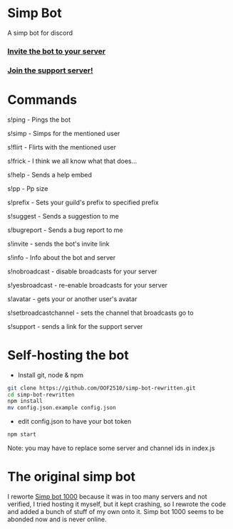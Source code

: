 # Simp Bot
A simp bot for discord

### [Invite the bot to your server](https://discord.com/api/oauth2/authorize?client_id=808822189905936405&permissions=8&scope=bot)

### [Join the support server!](https://discord.gg/zHtfa8GdPx)

# Commands
s!ping - Pings the bot

s!simp - Simps for the mentioned user

s!flirt - Flirts with the mentioned user

s!frick - I think we all know what that does...

s!help - Sends a help embed

s!pp - Pp size

s!prefix - Sets your guild's prefix to specified prefix

s!suggest - Sends a suggestion to me

s!bugreport - Sends a bug report to me

s!invite - sends the bot's invite link

s!info - Info about the bot and server

s!nobroadcast - disable broadcasts for your server

s!yesbroadcast - re-enable broadcasts for your server

s!avatar - gets your or another user's avatar

s!setbroadcastchannel - sets the channel that broadcasts go to

s!support - sends a link for the support server

# Self-hosting the bot

* Install git, node & npm
 ```bash
 git clone https://github.com/OOF2510/simp-bot-rewritten.git
 cd simp-bot-rewritten
 npm install
 mv config.json.example config.json
 ```
 * edit config.json to have your bot token
 ```bash
 npm start
 ```
Note: you may have to replace some server and channel ids in index.js

# The original simp bot
I reworte [Simp bot 1000](https://discordbotlist.com/bots/simp-bot-10000) because it was in too many servers and not verified, I tried hosting it myself, but it
kept crashing, so I rewrote the code and added a bunch of stuff of my own onto it. Simp bot 1000 seems to be abonded now and is never online.
